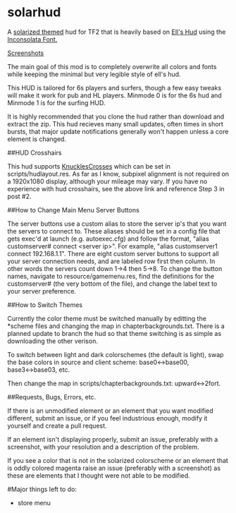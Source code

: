 solarhud
==========

A [solarized themed](http://ethanschoonover.com/solarized) hud for TF2 that is heavily based on [Ell's Hud](http://etf2l.org/forum/huds/topic-17955/) using the [Inconsolata Font.](http://www.levien.com/type/myfonts/inconsolata.html)

[Screenshots](http://imgur.com/a/DlrJb)

The main goal of this mod is to completely overwrite all colors and fonts while keeping the minimal but very legible style of ell's hud.

This HUD is tailored for 6s players and surfers, though a few easy tweaks will make it work for pub and HL players.  Minmode 0 is for the 6s hud and Minmode 1 is for the surfing HUD.  

It is highly recommended that you clone the hud rather than download and extract the zip.  This hud recieves many small updates, often times in short bursts, that major update notifications generally won't happen unless a core element is changed. 

##HUD Crosshairs

This hud supports [KnucklesCrosses](http://www.teamfortress.tv/26790/official-knucklescrosses-release) which can be set in scripts/hudlayout.res.  As far as I know, subpixel alignment is not required on a 1920x1080 display, although your mileage may vary.  If you have no experience with hud crosshairs, see the above link and reference Step 3 in post #2.     

##How to Change Main Menu Server Buttons

The server buttons use a custom alias to store the server ip's that you want the servers to connect to.  These aliases should be set in a config file that gets exec'd at launch (e.g. autoexec.cfg) and follow the format, "alias customserver# connect \<server ip\>".  For example, "alias customserver1 connect 192.168.1.1".  There are eight custom server buttons to support all your server connection needs, and are labeled row first then column.  In other words the servers count down 1->4 then 5->8.  To change the button names, navigate to resource/gamemenu.res, find the definitions for the customserver# (the very bottom of the file), and change the label text to your server preference.

##How to Switch Themes

Currently the color theme must be switched manually by editting the \*scheme files and changing the map in chapterbackgrounds.txt.  There is a planned update to branch the hud so that theme switching is as simple as downloading the other verison.

To switch between light and dark colorschemes (the default is light), swap the base colors in source and client scheme: base0↔base00, base3↔base03, etc.

Then change the map in scripts/chapterbackgrounds.txt: upward↔2fort.

##Requests, Bugs, Errors, etc.

If there is an unmodified element or an element that you want modified different, submit an issue, or if you feel industrious enough, modify it yourself and create a pull request.

If an element isn't displaying properly, submit an issue, preferably with a screenshot, with your resolution and a description of the problem.

If you see a color that is not in the solarized colorscheme or an element that is oddly colored magenta raise an issue (preferably with a screenshot) as these are elements that I thought were not able to be modified.

#Major things left to do:

- store menu 

